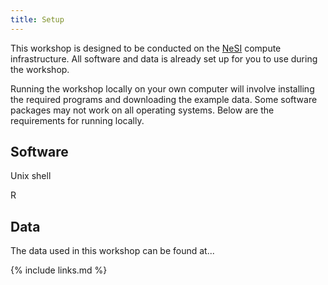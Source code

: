 ```yaml
---
title: Setup
---
```



This workshop is designed to be conducted on the [NeSI](https://www.nesi.org.nz) compute infrastructure. All software and data is already set up for you to use during the workshop.

Running the workshop locally on your own computer will involve installing the required programs and downloading the example data. Some software packages may not work on all operating systems. Below are the requirements for running locally.


## Software

<!-- note down the software and packages needed to be installed at a minimum - we can't guarantee that we can work on all OSes-->

Unix shell

R

## Data

The data used in this workshop can be found at...

<!-- describe the process for obtaining the data and making it look like the data used on nesi -->


{% include links.md %}
